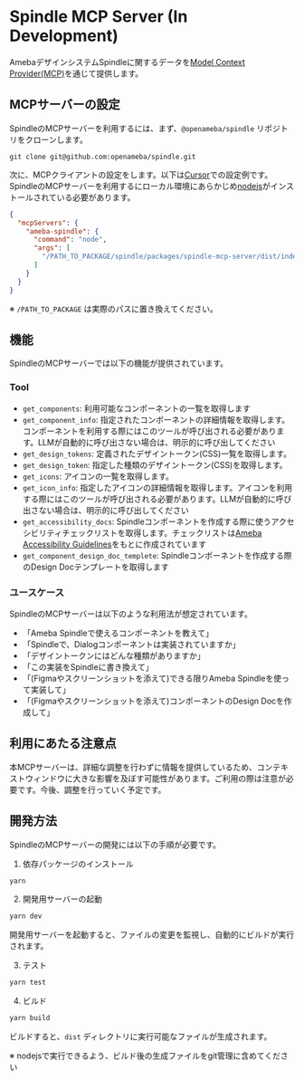 # Spindle MCP Server (In Development)

AmebaデザインシステムSpindleに関するデータを[Model Context Provider(MCP)](https://modelcontextprotocol.io/introduction)を通じて提供します。

## MCPサーバーの設定

SpindleのMCPサーバーを利用するには、まず、`@openameba/spindle` リポジトリをクローンします。

```
git clone git@github.com:openameba/spindle.git
```

次に、MCPクライアントの設定をします。以下は[Cursor](https://www.cursor.com/)での設定例です。SpindleのMCPサーバーを利用するにローカル環境にあらかじめ[nodejs](https://nodejs.org/)がインストールされている必要があります。

```json
{
  "mcpServers": {
    "ameba-spindle": {
      "command": "node",
      "args": [
        "/PATH_TO_PACKAGE/spindle/packages/spindle-mcp-server/dist/index.js"
      ]
    }
  }
}
```

※ `/PATH_TO_PACKAGE` は実際のパスに置き換えてください。

## 機能

SpindleのMCPサーバーでは以下の機能が提供されています。

### Tool

- `get_components`: 利用可能なコンポーネントの一覧を取得します
- `get_component_info`: 指定されたコンポーネントの詳細情報を取得します。コンポーネントを利用する際にはこのツールが呼び出される必要があります。LLMが自動的に呼び出さない場合は、明示的に呼び出してください
- `get_design_tokens`: 定義されたデザイントークン(CSS)一覧を取得します。
- `get_design_token`: 指定した種類のデザイントークン(CSS)を取得します。
- `get_icons`: アイコンの一覧を取得します。
- `get_icon_info`: 指定したアイコンの詳細情報を取得します。アイコンを利用する際にはこのツールが呼び出される必要があります。LLMが自動的に呼び出さない場合は、明示的に呼び出してください
- `get_accessibility_docs`: Spindleコンポーネントを作成する際に使うアクセシビリティチェックリストを取得します。チェックリストは[Ameba Accessibility Guidelines](https://a11y-guidelines.ameba.design/)をもとに作成されています
- `get_component_design_doc_templete`: Spindleコンポーネントを作成する際のDesign Docテンプレートを取得します

### ユースケース

SpindleのMCPサーバーは以下のような利用法が想定されています。

- 「Ameba Spindleで使えるコンポーネントを教えて」
- 「Spindleで、Dialogコンポーネントは実装されていますか」
- 「デザイントークンにはどんな種類がありますか」
- 「この実装をSpindleに書き換えて」
- 「(Figmaやスクリーンショットを添えて)できる限りAmeba Spindleを使って実装して」
- 「(Figmaやスクリーンショットを添えて)コンポーネントのDesign Docを作成して」

## 利用にあたる注意点

本MCPサーバーは、詳細な調整を行わずに情報を提供しているため、コンテキストウィンドウに大きな影響を及ぼす可能性があります。ご利用の際は注意が必要です。今後、調整を行っていく予定です。

## 開発方法

SpindleのMCPサーバーの開発には以下の手順が必要です。

1. 依存パッケージのインストール

```bash
yarn
```

2. 開発用サーバーの起動

```bash
yarn dev
```

開発用サーバーを起動すると、ファイルの変更を監視し、自動的にビルドが実行されます。

3. テスト

```bash
yarn test
```

4. ビルド

```bash
yarn build
```


ビルドすると、`dist` ディレクトリに実行可能なファイルが生成されます。

※ nodejsで実行できるよう、ビルド後の生成ファイルをgit管理に含めてください
